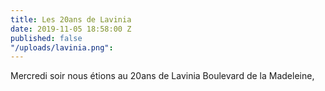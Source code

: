 ```yaml
---
title: Les 20ans de Lavinia
date: 2019-11-05 18:58:00 Z
published: false
"/uploads/lavinia.png": 
---
```


Mercredi soir nous étions au 20ans de Lavinia Boulevard de la Madeleine,